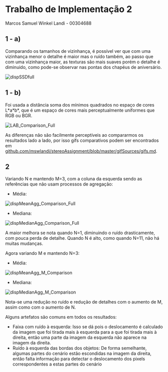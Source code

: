# Trabalho de Implementação 2

Marcos Samuel Winkel Landi - 00304688

## 1 - a)

Comparando os tamanhos de vizinhança, é possível ver que com uma vizinhança menor o detalhe é maior mas o ruído também, ao passo que com uma vizinhança maior, as texturas são mais suaves porém o detalhe é diminuido, como pode-se observar nas pontas dos chapéus de aniversário.

![dispSSDfull](C:\Users\Marcos\Desktop\facul\visao\T2\dispSSDfull.png)

## 1 - b)

Foi usada a distância soma dos mínimos quadrados no espaço de cores L\*a\*b\*, que é um espaço de cores mais perceptualmente uniformes que RGB ou BGR.

![LAB_Comparison_Full](C:\Users\Marcos\Desktop\facul\visao\T2\LAB_Comparison_Full.png)

As diferenças não são facilmente perceptíveis ao compararmos os resultados lado a lado, por isso gifs comparativos podem ser encontrados em [github.com/mswlandi/stereoAssignment/blob/master/gifSources/gifs.md](github.com/mswlandi/stereoAssignment/blob/master/gifSources/gifs.md).

## 2

Variando N e mantendo M=3, com a coluna da esquerda sendo as referências que não usam processos de agregação:

- Média:

![dispMeanAgg_Comparison_Full](C:\Users\Marcos\Desktop\facul\visao\stereoAssignment\dispMeanAgg_Comparison_Full.png)

- Mediana:

![dispMedianAgg_Comparison_Full](C:\Users\Marcos\Desktop\facul\visao\stereoAssignment\dispMedianAgg_Comparison_Full.png)

A maior melhora se nota quando N=1, diminuindo o ruído drasticamente, com pouca perda de detalhe. Quando N é alto, como quando N=11, não há muitas mudanças.

Agora variando M e mantendo N=3:

- Média:

![dispMeanAgg_M_Comparison](C:\Users\Marcos\Desktop\facul\visao\stereoAssignment\dispMeanAgg_M_Comparison.png)

- Mediana:

![dispMedianAgg_M_Comparison](C:\Users\Marcos\Desktop\facul\visao\stereoAssignment\dispMedianAgg_M_Comparison.png)

Nota-se uma redução no ruído e redução de detalhes com o aumento de M, assim como com o aumento de N.

Alguns artefatos são comuns em todos os resultados:

- Faixa com ruído à esquerda: Isso se dá pois o deslocamento é calculado da imagem que foi tirada mais à esquerda para a que foi tirada mais à direita, então uma parte da imagem da esquerda não aparece na imagem da direita.
- Ruído à esquerda das bordas dos objetos: De forma semelhante, algumas partes do cenário estão escondidas na imagem da direita, então falta informação para detectar o deslocamento dos pixels correspondentes a estas partes do cenário